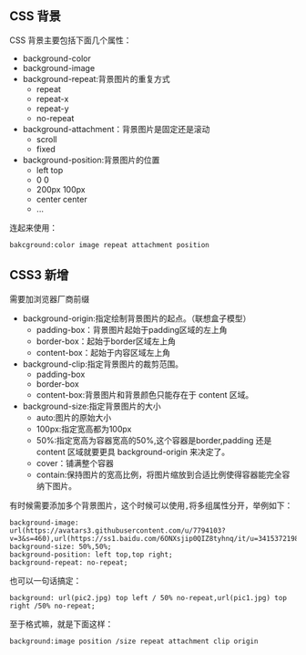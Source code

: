 ## CSS 背景

CSS 背景主要包括下面几个属性：

+ background-color
+ background-image
+ background-repeat:背景图片的重复方式
  + repeat
  + repeat-x
  + repeat-y
  + no-repeat
+ background-attachment：背景图片是固定还是滚动
  + scroll
  + fixed
+ background-position:背景图片的位置
  + left top
  + 0 0
  + 200px 100px
  + center center
  + ...

连起来使用：

```
bakcground:color image repeat attachment position
```

## CSS3 新增

需要加浏览器厂商前缀

+ background-origin:指定绘制背景图片的起点。（联想盒子模型）
  + padding-box：背景图片起始于padding区域的左上角
  + border-box：起始于border区域左上角
  + content-box：起始于内容区域左上角
+ background-clip:指定背景图片的裁剪范围。
  + padding-box
  + border-box
  + content-box:背景图片和背景颜色只能存在于 content 区域。
+ background-size:指定背景图片的大小
  + auto:图片的原始大小
  + 100px:指定宽高都为100px
  + 50%:指定宽高为容器宽高的50%,这个容器是border,padding 还是 content 区域就要更具 background-origin 来决定了。
  + cover：铺满整个容器
  + contain:保持图片的宽高比例，将图片缩放到合适比例使得容器能完全容纳下图片。

有时候需要添加多个背景图片，这个时候可以使用`,`将多组属性分开，举例如下：

```
background-image: url(https://avatars3.githubusercontent.com/u/7794103?v=3&s=460),url(https://ss1.baidu.com/6ONXsjip0QIZ8tyhnq/it/u=3415372198,2864505025&fm=58);
background-size: 50%,50%;
background-position: left top,top right;
background-repeat: no-repeat;
```

也可以一句话搞定：

```
background: url(pic2.jpg) top left / 50% no-repeat,url(pic1.jpg) top right /50% no-repeat;
```

至于格式嘛，就是下面这样：

```
background:image position /size repeat attachment clip origin
```
